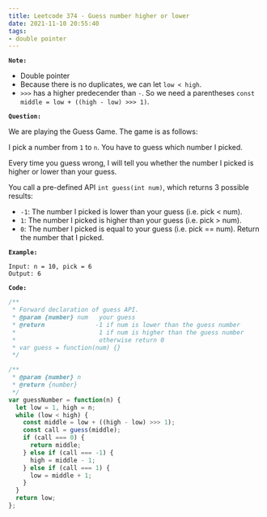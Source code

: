 ```yaml
---
title: Leetcode 374 - Guess number higher or lower
date: 2021-11-10 20:55:40
tags:
- double pointer
---
```

**`Note:`**
- Double pointer
- Because there is no duplicates, we can let `low < high`.
- `>>>` has a higher predecender than `-`. So we need a parentheses `const middle = low + ((high - low) >>> 1)`.

**`Question:`**

We are playing the Guess Game. The game is as follows:

I pick a number from `1` to `n`. You have to guess which number I picked.

Every time you guess wrong, I will tell you whether the number I picked is higher or lower than your guess.

You call a pre-defined API `int guess(int num)`, which returns 3 possible results:

- `-1`: The number I picked is lower than your guess (i.e. pick < num).
- `1`: The number I picked is higher than your guess (i.e. pick > num).
- `0`: The number I picked is equal to your guess (i.e. pick == num).
Return the number that I picked.

**`Example:`**
```
Input: n = 10, pick = 6
Output: 6
```

**`Code:`**
```javascript
/** 
 * Forward declaration of guess API.
 * @param {number} num   your guess
 * @return 	            -1 if num is lower than the guess number
 *			             1 if num is higher than the guess number
 *                       otherwise return 0
 * var guess = function(num) {}
 */

/**
 * @param {number} n
 * @return {number}
 */
var guessNumber = function(n) {
  let low = 1, high = n;
  while (low < high) {
    const middle = low + ((high - low) >>> 1);
    const call = guess(middle);
    if (call === 0) {
      return middle;
    } else if (call === -1) {
      high = middle - 1;
    } else if (call === 1) {
      low = middle + 1;
    }
  }
  return low;
};
```